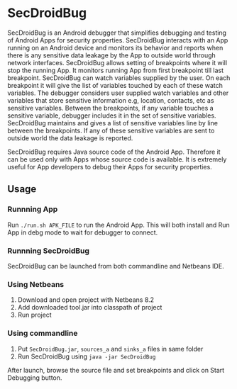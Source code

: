 # SecDroidBug
SecDroidBug is an Android debugger that simplifies debugging and testing of Android Apps for security properties. SecDroidBug interacts with an App running on an Android device and monitors its behavior and reports when there is any sensitive data leakage by the App to outside world through network interfaces. SecDroidBug allows setting of breakpoints where it will stop the running App. It monitors running App from first breakpoint till last breakpoint. SecDroidBug can watch variables supplied by the user. On each breakpoint it will give the list of variables touched by each of these watch variables. The debugger considers user supplied watch variables and other variables that store sensitive information e.g, location, contacts, etc as sensitive variables. Between the breakpoints, if any variable touches a sensitive variable, debugger includes it in the set of sensitive variables. SecDroidBug maintains and gives a list of sensitive variables line by line between the breakpoints. If any of these sensitive variables are sent to outside world the data leakage is reported.

SecDroidBug requires Java source code of the Android App. Therefore it can be used only with Apps whose source code is available. It is extremely useful for App developers to debug their Apps for security properties. 

## Usage

### Runnning App
Run `./run.sh APK_FILE` to run the Android App. This will both install and Run App in debg mode to wait for debugger to connect.

### Runnning SecDroidBug

SecDroidBug can be launched from both commandline and Netbeans IDE.

### Using Netbeans
1. Download and open project with Netbeans 8.2
2. Add downloaded tool.jar into classpath of project
3. Run project

### Using commandline
1. Put `SecDroidBug.jar`, `sources_a` and `sinks_a` files in same folder
2. Run SecDroidBug using `java -jar SecDroidBug`

After launch, browse the source file and set breakpoints and click on Start Debugging button.

